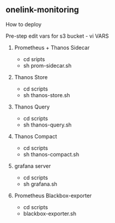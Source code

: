 ## onelink-monitoring ##

How to deploy

Pre-step edit vars for s3 bucket
     - vi VARS

1. Prometheus + Thanos Sidecar
     - cd sripts
     - sh prom-sidecar.sh
  
2. Thanos Store
     - cd scripts
     - sh thanos-store.sh

3. Thanos Query
     - cd scripts
     - sh thanos-query.sh

4. Thanos Compact
     - cd scripts
     - sh thanos-compact.sh

5. grafana server
     - cd scripts
     - sh grafana.sh

6. Prometheus Blackbox-exporter
     - cd scripts
     - blackbox-exporter.sh
 
